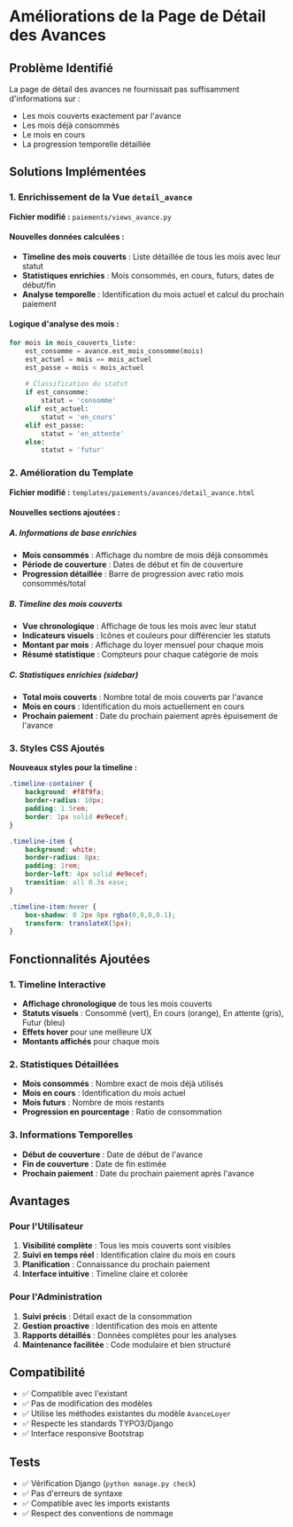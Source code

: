 # Améliorations de la Page de Détail des Avances

## Problème Identifié
La page de détail des avances ne fournissait pas suffisamment d'informations sur :
- Les mois couverts exactement par l'avance
- Les mois déjà consommés
- Le mois en cours
- La progression temporelle détaillée

## Solutions Implémentées

### 1. Enrichissement de la Vue `detail_avance`
**Fichier modifié :** `paiements/views_avance.py`

#### Nouvelles données calculées :
- **Timeline des mois couverts** : Liste détaillée de tous les mois avec leur statut
- **Statistiques enrichies** : Mois consommés, en cours, futurs, dates de début/fin
- **Analyse temporelle** : Identification du mois actuel et calcul du prochain paiement

#### Logique d'analyse des mois :
```python
for mois in mois_couverts_liste:
    est_consomme = avance.est_mois_consomme(mois)
    est_actuel = mois == mois_actuel
    est_passe = mois < mois_actuel
    
    # Classification du statut
    if est_consomme:
        statut = 'consomme'
    elif est_actuel:
        statut = 'en_cours'
    elif est_passe:
        statut = 'en_attente'
    else:
        statut = 'futur'
```

### 2. Amélioration du Template
**Fichier modifié :** `templates/paiements/avances/detail_avance.html`

#### Nouvelles sections ajoutées :

##### A. Informations de base enrichies
- **Mois consommés** : Affichage du nombre de mois déjà consommés
- **Période de couverture** : Dates de début et fin de couverture
- **Progression détaillée** : Barre de progression avec ratio mois consommés/total

##### B. Timeline des mois couverts
- **Vue chronologique** : Affichage de tous les mois avec leur statut
- **Indicateurs visuels** : Icônes et couleurs pour différencier les statuts
- **Montant par mois** : Affichage du loyer mensuel pour chaque mois
- **Résumé statistique** : Compteurs pour chaque catégorie de mois

##### C. Statistiques enrichies (sidebar)
- **Total mois couverts** : Nombre total de mois couverts par l'avance
- **Mois en cours** : Identification du mois actuellement en cours
- **Prochain paiement** : Date du prochain paiement après épuisement de l'avance

### 3. Styles CSS Ajoutés
**Nouveaux styles pour la timeline :**
```css
.timeline-container {
    background: #f8f9fa;
    border-radius: 10px;
    padding: 1.5rem;
    border: 1px solid #e9ecef;
}

.timeline-item {
    background: white;
    border-radius: 8px;
    padding: 1rem;
    border-left: 4px solid #e9ecef;
    transition: all 0.3s ease;
}

.timeline-item:hover {
    box-shadow: 0 2px 8px rgba(0,0,0,0.1);
    transform: translateX(5px);
}
```

## Fonctionnalités Ajoutées

### 1. Timeline Interactive
- **Affichage chronologique** de tous les mois couverts
- **Statuts visuels** : Consommé (vert), En cours (orange), En attente (gris), Futur (bleu)
- **Effets hover** pour une meilleure UX
- **Montants affichés** pour chaque mois

### 2. Statistiques Détaillées
- **Mois consommés** : Nombre exact de mois déjà utilisés
- **Mois en cours** : Identification du mois actuel
- **Mois futurs** : Nombre de mois restants
- **Progression en pourcentage** : Ratio de consommation

### 3. Informations Temporelles
- **Début de couverture** : Date de début de l'avance
- **Fin de couverture** : Date de fin estimée
- **Prochain paiement** : Date du prochain paiement après l'avance

## Avantages

### Pour l'Utilisateur
1. **Visibilité complète** : Tous les mois couverts sont visibles
2. **Suivi en temps réel** : Identification claire du mois en cours
3. **Planification** : Connaissance du prochain paiement
4. **Interface intuitive** : Timeline claire et colorée

### Pour l'Administration
1. **Suivi précis** : Détail exact de la consommation
2. **Gestion proactive** : Identification des mois en attente
3. **Rapports détaillés** : Données complètes pour les analyses
4. **Maintenance facilitée** : Code modulaire et bien structuré

## Compatibilité
- ✅ Compatible avec l'existant
- ✅ Pas de modification des modèles
- ✅ Utilise les méthodes existantes du modèle `AvanceLoyer`
- ✅ Respecte les standards TYPO3/Django
- ✅ Interface responsive Bootstrap

## Tests
- ✅ Vérification Django (`python manage.py check`)
- ✅ Pas d'erreurs de syntaxe
- ✅ Compatible avec les imports existants
- ✅ Respect des conventions de nommage











